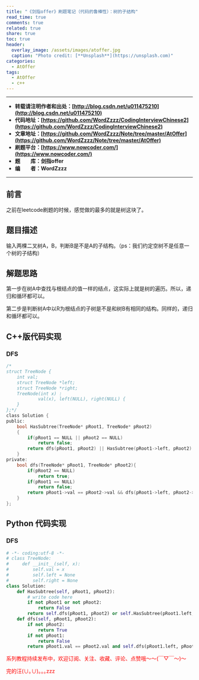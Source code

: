 ```yaml
---
title: "《剑指offer》刷题笔记（代码的鲁棒性）：树的子结构"
read_time: true
comments: true
related: true
share: true
toc: true
header:
  overlay_image: /assets/images/atoffer.jpg
  caption: "Photo credit: [**Unsplash**](https://unsplash.com)"
categories:
  - AtOffer
tags:
  - AtOffer
  - c++
---
```


----------

- **转载请注明作者和出处：[http://blog.csdn.net/u011475210](http://blog.csdn.net/u011475210)**
- **代码地址：[https://github.com/WordZzzz/CodingInterviewChinese2](https://github.com/WordZzzz/CodingInterviewChinese2)**
- **文章地址：[https://github.com/WordZzzz/Note/tree/master/AtOffer](https://github.com/WordZzzz/Note/tree/master/AtOffer)**
- **刷题平台：[https://www.nowcoder.com/](https://www.nowcoder.com/)**
- **题&emsp;&emsp;库：剑指offer**
- **编&emsp;&emsp;者：WordZzzz**

----------

## 前言

之前在leetcode刷题的时候，感觉做的最多的就是树这块了。

## 题目描述

输入两棵二叉树A，B，判断B是不是A的子结构。（ps：我们约定空树不是任意一个树的子结构）

## 解题思路

第一步在树A中查找与根结点的值一样的结点，这实际上就是树的遍历。所以，递归和循环都可以。

第二步是判断树A中以R为根结点的子树是不是和树B有相同的结构。同样的，递归和循环都可以。

## C++版代码实现

### DFS

```c
/*
struct TreeNode {
	int val;
	struct TreeNode *left;
	struct TreeNode *right;
	TreeNode(int x) :
			val(x), left(NULL), right(NULL) {
	}
};*/
class Solution {
public:
    bool HasSubtree(TreeNode* pRoot1, TreeNode* pRoot2)
    {
        if(pRoot1 == NULL || pRoot2 == NULL)
            return false;
        return dfs(pRoot1, pRoot2) || HasSubtree(pRoot1->left, pRoot2) || HasSubtree(pRoot1->right, pRoot2);
    }
private:
    bool dfs(TreeNode* pRoot1, TreeNode* pRoot2){
        if(pRoot2 == NULL)
            return true;
        if(pRoot1 == NULL)
            return false;
        return pRoot1->val == pRoot2->val && dfs(pRoot1->left, pRoot2->left) && dfs(pRoot1->right, pRoot2->right);
    }
};
```

## Python 代码实现

### DFS

```python
# -*- coding:utf-8 -*-
# class TreeNode:
#     def __init__(self, x):
#         self.val = x
#         self.left = None
#         self.right = None
class Solution:
    def HasSubtree(self, pRoot1, pRoot2):
        # write code here
        if not pRoot1 or not pRoot2:
            return False
        return self.dfs(pRoot1, pRoot2) or self.HasSubtree(pRoot1.left, pRoot2) or self.HasSubtree(pRoot1.right, pRoot2)
    def dfs(self, pRoot1, pRoot2):
        if not pRoot2:
            return True
        if not pRoot1:
            return False
        return pRoot1.val == pRoot2.val and self.dfs(pRoot1.left, pRoot2.left) and self.dfs(pRoot1.right, pRoot2.right)
```

<span style="color: red">系列教程持续发布中，欢迎订阅、关注、收藏、评论、点赞哦～～(￣▽￣～)～</span>

<span style="color: red">完的汪(∪｡∪)｡｡｡zzz</span>
